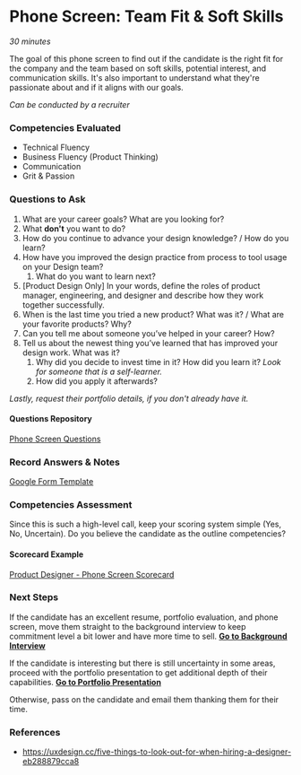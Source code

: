 # Phone Screen: Team Fit & Soft Skills

*30 minutes*

The goal of this phone screen to find out if the candidate is the right fit for the company and the team based on soft skills, potential interest, and communication skills. It's also important to understand what they're passionate about and if it aligns with our goals.

*Can be conducted by a recruiter*

### Competencies Evaluated
- Technical Fluency
- Business Fluency (Product Thinking)
- Communication
- Grit & Passion


### Questions to Ask
1. What are your career goals? What are you looking for? 
2. What **don't** you want to do?
3. How do you continue to advance your design knowledge? / How do you learn?
4. How have you improved the design practice from process to tool usage on your Design team? 
   1. What do you want to learn next?
5. [Product Design Only] In your words, define the roles of product manager, engineering, and designer and describe how they work together successfully.
6. When is the last time you tried a new product? What was it? / What are your favorite products? Why?
7. Can you tell me about someone you’ve helped in your career? How?
8. Tell us about the newest thing you’ve learned that has improved your design work. What was it? 
   1. Why did you decide to invest time in it? How did you learn it? *Look for someone that is a self-learner.* 
   2. How did you apply it afterwards? 

*Lastly, request their portfolio details, if you don't already have it.*


#### Questions Repository
[Phone Screen Questions](https://airtable.com/shrvBFqHchiECVWve)

### Record Answers & Notes
[Google Form Template](https://docs.google.com/forms/d/1phyTKaGiuMlIBWlwB5ItPiSCxJcCisfAcHBRQ0TDJy8/edit)


### Competencies Assessment
Since this is such a high-level call, keep your scoring system simple (Yes, No, Uncertain). Do you believe the candidate as the outline competencies?

#### Scorecard Example
[Product Designer - Phone Screen Scorecard](../assets/Product-Designer-Phone-Screener-Scorecard.pdf)


### Next Steps
If the candidate has an excellent resume, portfolio evaluation, and phone screen, move them straight to the background interview to keep commitment level a bit lower and have more time to sell.
**[Go to Background Interview](background-interview.md)**

If the candidate is interesting but there is still uncertainty in some areas, proceed with the portfolio presentation to get additional depth of their capabilities.
**[Go to Portfolio Presentation](portfolio-presentation.md)**

Otherwise, pass on the candidate and email them thanking them for their time.



### References
- https://uxdesign.cc/five-things-to-look-out-for-when-hiring-a-designer-eb288879cca8